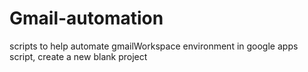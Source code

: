 # Gmail-automation
scripts to help automate gmailWorkspace environment
in google apps script, create a new blank project
